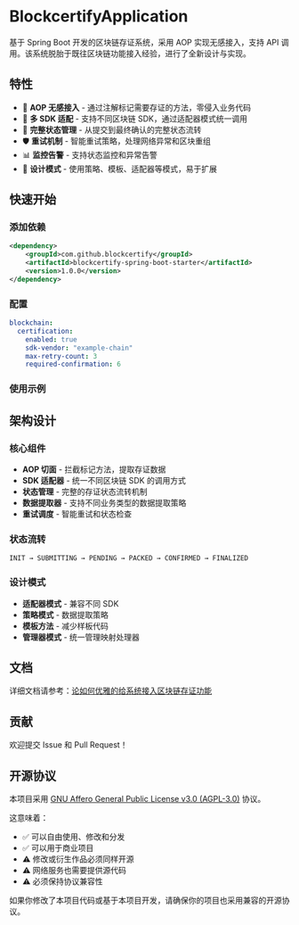 # BlockcertifyApplication

基于 Spring Boot 开发的区块链存证系统，采用 AOP 实现无感接入，支持 API 调用。该系统脱胎于既往区块链功能接入经验，进行了全新设计与实现。

## 特性

- 🎯 **AOP 无感接入** - 通过注解标记需要存证的方法，零侵入业务代码
- 🔧 **多 SDK 适配** - 支持不同区块链 SDK，通过适配器模式统一调用
- 🔄 **完整状态管理** - 从提交到最终确认的完整状态流转
- 🛡️ **重试机制** - 智能重试策略，处理网络异常和区块重组
- 📊 **监控告警** - 支持状态监控和异常告警
- 🎨 **设计模式** - 使用策略、模板、适配器等模式，易于扩展

## 快速开始

### 添加依赖

```xml
<dependency>
    <groupId>com.github.blockcertify</groupId>
    <artifactId>blockcertify-spring-boot-starter</artifactId>
    <version>1.0.0</version>
</dependency>
```

### 配置

```yaml
blockchain:
  certification:
    enabled: true
    sdk-vendor: "example-chain"
    max-retry-count: 3
    required-confirmation: 6
```

### 使用示例



## 架构设计

### 核心组件

- **AOP 切面** - 拦截标记方法，提取存证数据
- **SDK 适配器** - 统一不同区块链 SDK 的调用方式
- **状态管理** - 完整的存证状态流转机制
- **数据提取器** - 支持不同业务类型的数据提取策略
- **重试调度** - 智能重试和状态检查

### 状态流转

```
INIT → SUBMITTING → PENDING → PACKED → CONFIRMED → FINALIZED
```

### 设计模式

- **适配器模式** - 兼容不同 SDK
- **策略模式** - 数据提取策略
- **模板方法** - 减少样板代码
- **管理器模式** - 统一管理映射处理器

## 文档

详细文档请参考：[论如何优雅的给系统接入区块链存证功能](https://hachinekooo.github.io/docs/project/blockchain.html)

## 贡献

欢迎提交 Issue 和 Pull Request！

## 开源协议

本项目采用 [GNU Affero General Public License v3.0 (AGPL-3.0)](LICENSE) 协议。

这意味着：
- ✅ 可以自由使用、修改和分发
- ✅ 可以用于商业项目
- ⚠️ 修改或衍生作品必须同样开源
- ⚠️ 网络服务也需要提供源代码
- ⚠️ 必须保持协议兼容性

如果你修改了本项目代码或基于本项目开发，请确保你的项目也采用兼容的开源协议。
